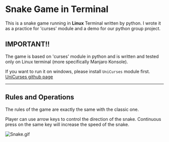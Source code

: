 # Snake Game in Terminal

This is a snake game running in **Linux** Terminal written by python. I wrote it as a practice for 'curses' module and a demo for our python group project.

## IMPORTANT!!

The game is based on 'curses' module in python and is written and tested only on Linux terminal (more specifically Manjaro Konsole).

If you want to run it on windows, please install `UniCurses` module first. [UniCurses github page](https://github.com/unicurses/unicurses)

---

## Rules and Operations

The rules of the game are exactly the same with the classic one. 

Player can use arrow keys to control the direction of the snake. Continuous press on the same key will increase the speed of the snake.

![Snake.gif](https://s2.loli.net/2022/10/24/4RDQKyo6cjhSbwC.gif)
